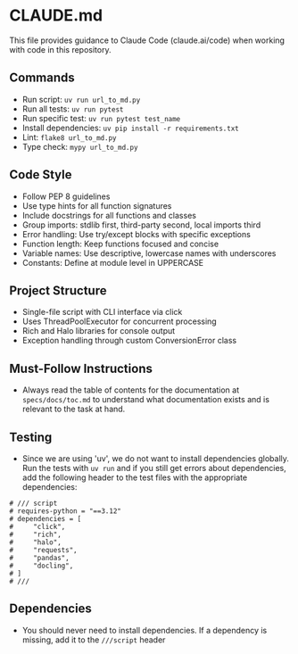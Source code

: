 # CLAUDE.md

This file provides guidance to Claude Code (claude.ai/code) when working with code in this repository.

## Commands
- Run script: `uv run url_to_md.py`
- Run all tests: `uv run pytest`
- Run specific test: `uv run pytest test_name`
- Install dependencies: `uv pip install -r requirements.txt`
- Lint: `flake8 url_to_md.py`
- Type check: `mypy url_to_md.py`

## Code Style
- Follow PEP 8 guidelines
- Use type hints for all function signatures
- Include docstrings for all functions and classes
- Group imports: stdlib first, third-party second, local imports third
- Error handling: Use try/except blocks with specific exceptions
- Function length: Keep functions focused and concise
- Variable names: Use descriptive, lowercase names with underscores
- Constants: Define at module level in UPPERCASE

## Project Structure
- Single-file script with CLI interface via click
- Uses ThreadPoolExecutor for concurrent processing
- Rich and Halo libraries for console output
- Exception handling through custom ConversionError class

## Must-Follow Instructions
- Always read the table of contents for the documentation at `specs/docs/toc.md` to understand what documentation exists and is relevant to the task at hand.

## Testing
- Since we are using 'uv', we do not want to install dependencies globally. Run the tests with `uv run` and if you still get errors about dependencies, add the following header to the test files with the appropriate dependencies:
```
# /// script
# requires-python = "==3.12"
# dependencies = [
#     "click",
#     "rich",
#     "halo",
#     "requests",
#     "pandas",
#     "docling",
# ]
# ///
```

## Dependencies
- You should never need to install dependencies. If a dependency is missing, add it to the `///script` header